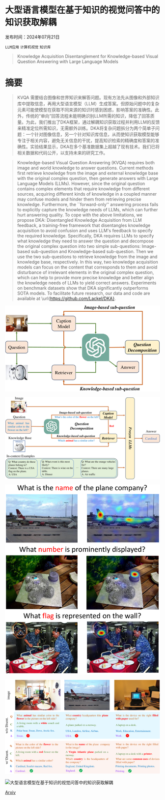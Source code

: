 # 大型语言模型在基于知识的视觉问答中的知识获取解耦

发布时间：2024年07月21日

`LLM应用` `计算机视觉` `知识库`

> Knowledge Acquisition Disentanglement for Knowledge-based Visual Question Answering with Large Language Models

# 摘要

> KVQA 需要结合图像和世界知识来解答问题。现有方法先从图像和外部知识库中提取信息，再用大型语言模型（LLM）生成答案。但原始问题中的复杂元素可能使模型在获取不同来源的知识时感到困惑，影响答案的准确性。此外，传统的“单向”回答流程未能明确识别LLM所需的知识，降低了回答质量。为此，我们推出了DKA框架，通过解耦知识获取过程并利用LLM的反馈来精准定位所需知识，无需额外训练。DKA将复杂问题拆分为两个简单子问题：一个针对图像信息，另一个针对知识库信息，从而使知识获取模型能够专注于相关内容，避免无关信息的干扰，提高知识检索的精确度和答案的准确性。实验结果显示，DKA在多个基准数据集上超越了现有技术。我们已将相关数据和代码公开，以支持未来的研究工作。

> Knowledge-based Visual Question Answering (KVQA) requires both image and world knowledge to answer questions. Current methods first retrieve knowledge from the image and external knowledge base with the original complex question, then generate answers with Large Language Models (LLMs). However, since the original question contains complex elements that require knowledge from different sources, acquiring different kinds of knowledge in a coupled manner may confuse models and hinder them from retrieving precise knowledge. Furthermore, the ``forward-only'' answering process fails to explicitly capture the knowledge needs of LLMs, which can further hurt answering quality. To cope with the above limitations, we propose DKA: Disentangled Knowledge Acquisition from LLM feedback, a training-free framework that disentangles knowledge acquisition to avoid confusion and uses LLM's feedback to specify the required knowledge. Specifically, DKA requires LLMs to specify what knowledge they need to answer the question and decompose the original complex question into two simple sub-questions: Image-based sub-question and Knowledge-based sub-question. Then we use the two sub-questions to retrieve knowledge from the image and knowledge base, respectively. In this way, two knowledge acquisition models can focus on the content that corresponds to them and avoid disturbance of irrelevant elements in the original complex question, which can help to provide more precise knowledge and better align the knowledge needs of LLMs to yield correct answers. Experiments on benchmark datasets show that DKA significantly outperforms SOTA models. To facilitate future research, our data and code are available at \url{https://github.com/Lackel/DKA}.

![大型语言模型在基于知识的视觉问答中的知识获取解耦](../../../paper_images/2407.15346/x1.png)

![大型语言模型在基于知识的视觉问答中的知识获取解耦](../../../paper_images/2407.15346/x2.png)

![大型语言模型在基于知识的视觉问答中的知识获取解耦](../../../paper_images/2407.15346/x3.png)

![大型语言模型在基于知识的视觉问答中的知识获取解耦](../../../paper_images/2407.15346/x4.png)

![大型语言模型在基于知识的视觉问答中的知识获取解耦](../../../paper_images/2407.15346/x5.png)

[Arxiv](https://arxiv.org/abs/2407.15346)